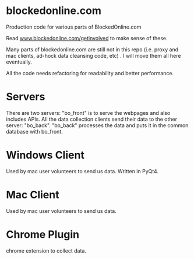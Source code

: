 blockedonline.com
=================

Production code for various parts of BlockedOnline.com

Read www.blockedonline.com/getinvolved to make sense of these. 

Many parts of blockedonline.com are still not in this repo (i.e. proxy and mac clients, ad-hock data cleansing code, etc) . 
I will move them all here eventually.

All the code needs refactoring for readability and better performance. 

Servers
=================

There are two servers: "bo_front" is to serve the webpages and also includes APIs. 
All the data collection clients send their data to the other server: "bo_back". "bo_back" processes
the data and puts it in the common database with bo_front.

Windows Client
=================

Used by mac user volunteers to send us data. Written in PyQt4.

Mac Client
=================

Used by mac user volunteers to send us data. 
 
Chrome Plugin
=================

chrome extension to collect data.